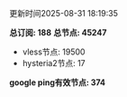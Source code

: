 更新时间2025-08-31 18:19:35

**总订阅: 188**
**总节点: 45247**
- vless节点: 19500
- hysteria2节点: 17

**google ping有效节点: 374**
